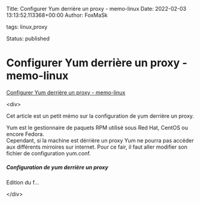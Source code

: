 Title: Configurer Yum derrière un proxy - memo-linux
Date: 2022-02-03 13:13:52.113368+00:00
Author: FoxMaSk 

tags: linux,proxy

Status: published





# Configurer Yum derrière un proxy - memo-linux

[Configurer Yum derrière un proxy - memo-linux](https://memo-linux.com/configurer-yum-derriere-un-proxy/)

&lt;div&gt;

Cet article est un petit mémo sur la configuration de yum derrière un
proxy.

Yum est le gestionnaire de paquets RPM utilisé sous Red Hat, CentOS ou
encore Fedora.\
Cependant, si la machine est dérrière un proxy Yum ne pourra pas accéder
aux différents mirroires sur internet. Pour ce fair, il faut aller
modifier son fichier de configuration yum.conf.

##### Configuration de yum derrière un proxy

Edition du f...

&lt;/div&gt;

